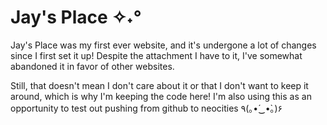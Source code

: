 # Jay's Place ✧˖°
Jay's Place was my first ever website, and it's undergone a lot of changes since I first set it up! Despite the attachment I have to it, I've somewhat abandoned it in favor of other websites. 

Still, that doesn't mean I don't care about it or that I don't want to keep it around, which is why I'm keeping the code here! I'm also using this as an opportunity to test out pushing from github to neocities ٩(｡•́‿•̀｡)۶
